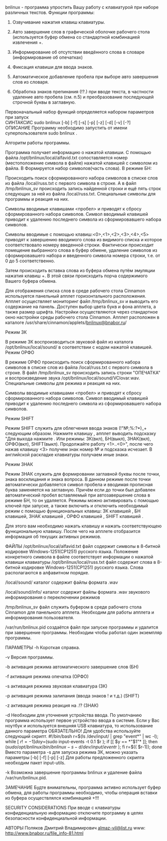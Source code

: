 bnlinux - программа упростить Вашу работу с клавиатурой при наборе различных текстов.
Функции программы:

1. Озвучивание нажатия клавиш клавиатуры.
2. Авто завершение слов в графической оболочке рабочего стола (используется буфер обмена со стандартной комбинацией извлечения <Ctrl>+<V>.

3. Информирование об отсутствии введённого слова в словаре (информирование об опечатках)

4. Фиксация клавиши <Shift> для ввода знаков.

5. Автоматическое добавление пробела при выборе авто завершения слов из словаря.

6. Обработка знаков препинания (!?.) при вводе текста, в частности удаление авто пробела (см. п.5) и преобразование последующей строчной буквы в заглавную.

Первоначальный набор функций определяется набором параметров при запуск  
СИНТАКСИС
sudo bnlinux [-b] [-f] [-s] [-p] [-z] [-d] [-v] [-?]  
ОПИСАНИЕ
Программу необходимо запустить от имени суперпользователя sudo bnlinux .

Алгоритм работы программы.

Программа получает информацию о нажатой клавиши. С помощью файла /opt/bnlinux/local/alfavid.txt сопоставляется номер (местоположение символа в файле) нажатой клавишей с символом из файла. B Формируется набор символов(часть слова).
В режиме БН:

Происходить поиск сформированного набора символов в списке слов из файла /local/russ.txt с первого символа в строке. А в файл /tmp/bnlinux_sv происходить запись найденной строки и ещё пять строк следующих за ней из файла /local/russ.txt.
Специальные символы для программы и реакция на них.

Символы вводимые клавишами <пробел> и <Enter> приводят к сбросу сформированного набора символов.
Символ вводимый клавишей <Backspace> приводит к удалению последнего символа из сформировавшего набора символов.

Символы вводимые с помощью клавиш:<0>,<1>,<2>,<3>,<4>,<5> приводят к завершению вводимого слова из видимого списка и которое соответствовало номеру введенной строки. Фактически происходит помещение выбранного слова в буфер обмене, удаление символов из сформировавшего набора и введенного символа номера строки, т.е. от 0 до 5 соответственно.

Затем происходить вставка слова из буфера обмена путём эмуляции нажатия клавиш <Crtil>+<V>. В этой связи происходить порча содержимого Вашего буфера обмена.

Для отображения списка слов в среде рабочего стола Cinnamon используется панельный апплет горизонтального расположения. Апплет осуществляет мониторинг файл /tmp/bnlinux_sv и выводить его содержание на панель. Доступен выбор цвета букв и фона апплета, а также размер шрифта. Настройки осуществляются через стандартное окно настройки среды рабочего стола Cinnamon.
Апплет расположен в каталоге /usr/share/cinnamon/applets/bnlinux@bnabor.ru/

Режим ЗК

В режиме ЗК воспроизводиться звуковой файл из каталога /opt/bnlinux/local/sound/ в соответствии с кодом нажатой клавишей.
Режим ОРФО

В режиме ОРФО происходить поиск сформированного набора символов в списке слов из файла /local/russ.txt с первого символа в строке. В файл /tmp/bnlinux_sv происходить запись строки "ОПЕЧАТКА" и воспроизведение звука /opt/bnlinux/local/sound/VClovar.wav.
Специальные символы для режима и реакция на них.

Символы вводимые клавишами <пробел> и <Enter> приводят к сбросу сформированного набора символов. Символ вводимый клавишей <Backspace> приводит к удалению последнего символа из сформировавшего набора символов.

Режим SHIFT

Режим SHIFT служить для облегчения ввода знаков (!"№;%:?*)_+ следующим образом.
Нажмите клавишу <Pause>, апплет выводить подсказку "Для выхода нажмите <F12>. Или режимы: ЗК(вкл)<F6>, БН(выкл)<F5>, ЗНАК(вкл)<F9>, ОРФО(вкл)<F7>, SHIFT(выкл)<F8>. Продолжайте работу <1>..<0>", после чего нажав клавишу <3> получем знак номер № и подсказка исчезает. В английской раскладке клавиатуры получаем иные знаки.

Режим ЗНАК

Режим ЗНАК служить для формировании заглавной буквы после точки, знака восклицания и знака вопроса. В данном режиме после точки автоматически добавляется символ пробела и вводимая прописная буква заменяется на заглавную. Причём если до точки был добавлен автоматический пробел вставляемый при автозавершение слова в режиме БН, то он удаляется.
Режимы можно активировать с помощью ключей при запуске, а также включить и отключить необходимый режим с помощью функциональных клавиш: ЗК клавишей <F6>, БН клавишей<F5>, ЗНАК клавишей <F9>, ОРФО клавишей <F7>, SHIFT клавишей <F8>.


 Для этого вам необходимо нажать клавишу <Pause> и нажать соответствующею функциональную клавишу. После чего на апплете отобразится информация об текущих активных режимов.   

ФАЙЛЫ
/opt/bnlinux/local/alfavid.txt файл содержит символы в 8-битной кодировке Windows-1251(CP1251) русского языка. Положение конкретного символа в файле соответствует информации о нажатой клавиши клавиатуры
/opt/bnlinux/local/russ.txt файл содержит слова в 8-битной кодировке Windows-1251(CP1251) русского языка. Слова располагаются в алфавитном порядке.

/local/sound/ каталог содержит файлы формата .wav

/local/sound/info/ каталог содержит файлы формата .wav звукового информирования о переключении режимов

/tmp/bnlinux_sv файл служить буфером в среде рабочего стола Cinnamon для панельного апплета. Необходим для работы апплета и информирования пользователя.

/var/run/bnlinux.pid создаётся файл при запуске программы и удалится при завершение программы. Необходим чтобы работал один экземпляр программы.

ПАРАМЕТРЫ
-h
Короткая справка.

-v
Версия программы.

-b
активация режима автоматического завершение слов (БН)

-f
активация режима опечатка (ОРФО)

-s
активация режима звуковая клавиатура (ЗК)

-p
активация режима залипания <Shift>(ввода знаков ! и т.д.) (SHIFT)

-z
активация режима реакция на .!? (ЗНАК)

-d
Необходим для уточнения устройства ввода. По умолчанию программа использует первое устройство ввода в системе. Если у Вас ноутбук и используется внешняя USB клавиатура, то использование данного параметра ОБЯЗАТЕЛЬНО! Для удобства используйте следующий скрипт.
#!/bin/bash
r=$(ls /dev/input/ | grep "event*" | wc -l);
while [ $r != -1 ]
        do
        y=$(sudo input-events -t 0.1 $r );
        if [[ $y == *"$1"* ]]; then
                $(sudo /opt/bnlinux/bin/bnlinux -s -d /dev/input/event$r  );
        fi 
        r=$(( $r-1));
        done
Вместо параметра -s для запуска режима ЗК, можно указать параметры [-b] [-f] [-p] [-z]
Для работы предложенного скрипта необходим пакет input-utils.

-k
Возможна завершение программы bnlinux и удаление файла /var/run/bnlinux.pid. 
 
ЗАМЕЧАНИЕ
Будте внимательны, программа активно использует буфер обмена, для работы программы необходимо, чтобы операция вставки из буфера осуществлялся комбинацией <Ctril>+<V>!!!
 
SECURITY CONSIDERATIONS
При вводе с клавиатуры конфиденциальную информацию отключите программу в целях безопасности конфиденциальной информации.
  
АВТОРЫ
Поляков Дмитрий Владимирович <almaz-vil@list.ru>
www: http://www.bnabor.ru/file_info-81.html
